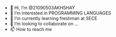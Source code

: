 - 👋 Hi, I’m @21090503AKHSHAY
- 👀 I’m interested in PROGRAMMING LANGUAGES
- 🌱 I’m currently learning freshman at SECE
- 💞️ I’m looking to collaborate on ...
- 📫 How to reach me 

<!---
21090503AKHSHAY/21090503AKHSHAY is a ✨ special ✨ repository because its `README.md` (this file) appears on your GitHub profile.
You can click the Preview link to take a look at your changes.
--->
